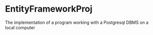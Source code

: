 # EntityFrameworkProj
The implementation of a program working with a Postgresql DBMS on a local computer
